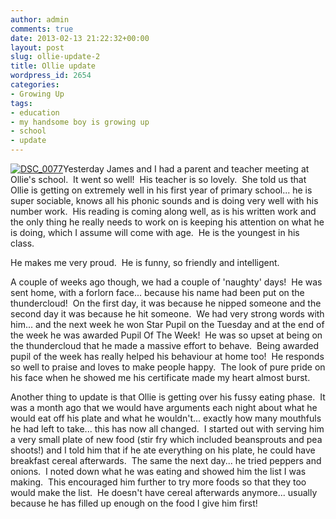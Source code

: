 ```yaml
---
author: admin
comments: true
date: 2013-02-13 21:22:32+00:00
layout: post
slug: ollie-update-2
title: Ollie update
wordpress_id: 2654
categories:
- Growing Up
tags:
- education
- my handsome boy is growing up
- school
- update
---
```


[![DSC_0077](http://www.outmumbered.com/wp-content/uploads/2013/02/DSC_0077-1024x680.jpg)](http://www.outmumbered.com/wp-content/uploads/2013/02/DSC_0077.jpg)Yesterday James and I had a parent and teacher meeting at Ollie's school.  It went so well!  His teacher is so lovely.  She told us that Ollie is getting on extremely well in his first year of primary school... he is super sociable, knows all his phonic sounds and is doing very well with his number work.  His reading is coming along well, as is his written work and the only thing he really needs to work on is keeping his attention on what he is doing, which I assume will come with age.  He is the youngest in his class.

He makes me very proud.  He is funny, so friendly and intelligent.

A couple of weeks ago though, we had a couple of 'naughty' days!  He was sent home, with a forlorn face... because his name had been put on the thundercloud!  On the first day, it was because he nipped someone and the second day it was because he hit someone.  We had very strong words with him... and the next week he won Star Pupil on the Tuesday and at the end of the week he was awarded Pupil Of The Week!  He was so upset at being on the thundercloud that he made a massive effort to behave.  Being awarded pupil of the week has really helped his behaviour at home too!  He responds so well to praise and loves to make people happy.  The look of pure pride on his face when he showed me his certificate made my heart almost burst.

Another thing to update is that Ollie is getting over his fussy eating phase.  It was a month ago that we would have arguments each night about what he would eat off his plate and what he wouldn't... exactly how many mouthfuls he had left to take... this has now all changed.  I started out with serving him a very small plate of new food (stir fry which included beansprouts and pea shoots!) and I told him that if he ate everything on his plate, he could have breakfast cereal afterwards.  The same the next day... he tried peppers and onions.  I noted down what he was eating and showed him the list I was making.  This encouraged him further to try more foods so that they too would make the list.  He doesn't have cereal afterwards anymore... usually because he has filled up enough on the food I give him first!
